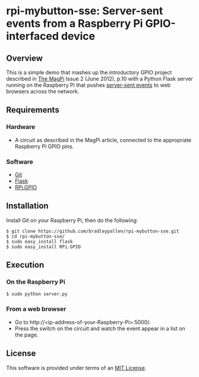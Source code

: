 # rpi-mybutton-sse: Server-sent events from a Raspberry Pi GPIO-interfaced device

## Overview

This is a simple demo that mashes up the introductory GPIO project
described in [The MagPi][1] Issue 2 (June 2012), p.10 with a Python
Flask server running on the Raspberry Pi that pushes [server-sent
events][2] to web browsers across the network.

## Requirements

### Hardware

* A circuit as described in the MagPi article, connected to the
  appropriate Raspberry Pi GPIO pins.

### Software

* [Git][3]
* [Flask][4]
* [RPi.GPIO][5]

## Installation

Install Git on your Raspberry Pi, then do the following:

    $ git clone https://github.com/bradleypallen/rpi-mybutton-sse.git
    $ cd rpi-mybutton-sse/
    $ sudo easy_install flask
    $ sudo easy_install RPi.GPIO

## Execution

### On the Raspberry Pi

    $ sudo python server.py

### From a web browser

* Go to http://\<ip-address-of-your-Raspberry-Pi\>:5000/.
* Press the switch on the circuit and watch the event appear in a list
  on the page.
  
## License
This software is provided under terms of an [MIT License][6].

[1]: http://www.themagpi.com/
[2]: http://www.w3.org/TR/eventsource/
[3]: http://git-scm.com/
[4]: http://flask.pocoo.org/
[5]: http://pypi.python.org/pypi/RPi.GPIO
[6]: http://www.opensource.org/licenses/mit-license.php


